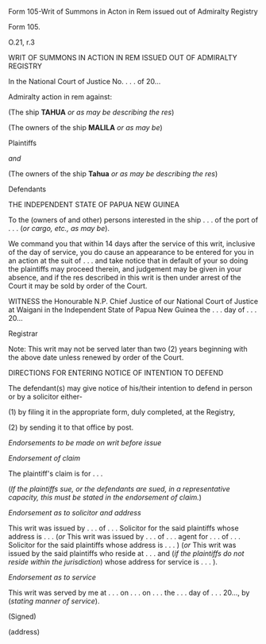Form 105-Writ of Summons in Acton in Rem issued out of Admiralty
Registry

Form 105.

O.21, r.3

WRIT OF SUMMONS IN ACTION IN REM ISSUED OUT OF ADMIRALTY REGISTRY

In the National Court of Justice No. . . . of 20\...

Admiralty action in rem against:

(The ship **TAHUA** *or as may be describing the res*)

(The owners of the ship **MALILA** *or as may be*)

Plaintiffs

*and*

(The owners of the ship **Tahua** *or as may be describing the res*)

Defendants

THE INDEPENDENT STATE OF PAPUA NEW GUINEA

To the (owners of and other) persons interested in the ship . . . of the
port of . . . (*or cargo, etc., as may be*).

We command you that within 14 days after the service of this writ,
inclusive of the day of service, you do cause an appearance to be
entered for you in an action at the suit of . . . and take notice that
in default of your so doing the plaintiffs may proceed therein, and
judgement may be given in your absence, and if the res described in this
writ is then under arrest of the Court it may be sold by order of the
Court.

WITNESS the Honourable N.P. Chief Justice of our National Court of
Justice at Waigani in the Independent State of Papua New Guinea the . .
. day of . . . 20\...

Registrar

Note: This writ may not be served later than two (2) years beginning
with the above date unless renewed by order of the Court.

DIRECTIONS FOR ENTERING NOTICE OF INTENTION TO DEFEND

The defendant(s) may give notice of his/their intention to defend in
person or by a solicitor either-

\(1\) by filing it in the appropriate form, duly completed, at the
Registry,

\(2\) by sending it to that office by post.

*Endorsements to be made on writ before issue*

*Endorsement of claim*

The plaintiff's claim is for . . .

(*If the plaintiffs sue, or the defendants are sued, in a representative
capacity, this must be stated in the endorsement of claim.*)

*Endorsement as to solicitor and address*

This writ was issued by . . . of . . . Solicitor for the said plaintiffs
whose address is . . . (*or* This writ was issued by . . . of . . .
agent for . . . of . . . Solicitor for the said plaintiffs whose address
is . . . ) (*or* This writ was issued by the said plaintiffs who reside
at . . . and (*if the plaintiffs do not reside within the jurisdiction*)
whose address for service is . . . ).

*Endorsement as to service*

This writ was served by me at . . . on . . . on . . . the . . . day of .
. . 20\..., by (*stating manner of service*).

(Signed)

(address)

